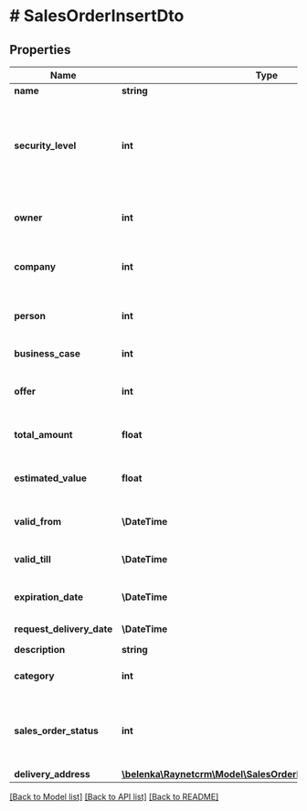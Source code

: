 # # SalesOrderInsertDto

## Properties

Name | Type | Description | Notes
------------ | ------------- | ------------- | -------------
**name** | **string** | [Předmět] |
**security_level** | **int** | [Bezpečnostní úroveň] ID bezpečnostní úrovně. Pokud není vyplněna je nastavena výchozí bezpečnostní skupina. | [optional]
**owner** | **int** | [Vlastník] ID kontaktní osoby, která je zároveň uživatelem | [optional]
**company** | **int** | [Klient] ID klienta, pro kterého je objednávka vytvářena |
**person** | **int** | [Kontaktní osoba] ID kontaktní osoby zodpovědné za OP na straně klienta | [optional]
**business_case** | **int** | [OP] ID obch. případu objednávky |
**offer** | **int** | [OP] ID nabídky, na kterou je objednávka napojena | [optional]
**total_amount** | **float** | [Konečná cena] konečná cena objednávky | [optional]
**estimated_value** | **float** | [Předpokládané náklady] předpokládané náklady v nabídce | [optional]
**valid_from** | **\DateTime** | [Otevřeno od] datum vytvoření objednávky | [optional]
**valid_till** | **\DateTime** | [Otevřeno od] datum uzavření objednávky | [optional]
**expiration_date** | **\DateTime** | [Konec platnosti] konec platnosti objednávky | [optional]
**request_delivery_date** | **\DateTime** | [Dodat do] datum dodání | [optional]
**description** | **string** | [Poznámka] | [optional]
**category** | **int** | [Kategorie] ID záznamu z číselníku SalesOrderCategory | [optional]
**sales_order_status** | **int** | [Stav] ID záznamu z SalesOrderStatus. Pokud nebude vyplněno, založí se objednávka do prvního stavu. | [optional]
**delivery_address** | [**\belenka\Raynetcrm\Model\SalesOrderInsertDtoDeliveryAddress**](SalesOrderInsertDtoDeliveryAddress.md) |  | [optional]

[[Back to Model list]](../../README.md#models) [[Back to API list]](../../README.md#endpoints) [[Back to README]](../../README.md)
